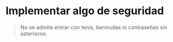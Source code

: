 # Implementar algo de seguridad

> No se admite entrar con tenis, bermudas ni contraseñas sin asteriscos
